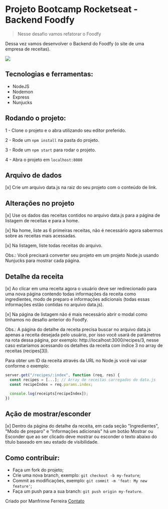 # Projeto Bootcamp Rocketseat - Backend Foodfy

> Nesse desafio vamos refatorar o Foodfy

Dessa vez vamos desenvolver o Backend do Foodfy (o site de uma empresa de receitas).

![](public/showProject.gif)

 ## Tecnologias e ferramentas:

 <ul>
  <li>NodeJS</li>
  <li>Nodemon</li>
  <li>Express</li>
  <li>Nunjucks</li>
 </ul>
 
## Rodando o projeto:

1 - Clone o projeto e o abra utilizando seu editor preferido.

2 - Rode um `npm install` na pasta do projeto.

3 - Rode um `npm start` para rodar o projeto.

4 - Abra o projeto em `localhost:8080`

## Arquivo de dados

[x] Crie um arquivo data.js na raiz do seu projeto com o conteúdo de link.

## Alterações no projeto

[x] Use os dados das receitas contidos no arquivo data.js para a página de listagem de receitas e para a home.

[x] Na home, liste as 6 primeiras receitas, não é necessário agora sabermos sobre as receitas mais acessadas.

[x] Na listagem, liste todas receitas do arquivo.
 
 Obs.: Você precisará converter seu projeto em um projeto Node.js usando Nunjucks para mostrar cada página.

 ## Detalhe da receita

[x] Ao clicar em uma receita agora o usuário deve ser redirecionado para uma nova página contendo todas informações da receita como ingredientes, modo de preparo e informações adicionais (todas essas informações estão contidas no arquivo data.js).

[x] Na página de listagem não é mais necessário abrir o modal como tínhamos no desafio anterior do Foodfy.

Obs.: A página do detalhe da receita precisa buscar no arquivo data.js apenas a receita desejada pelo usuário, por isso você usará de parâmetros na rota dessa página, por exemplo: http://localhost:3000/recipes/3, nesse caso estaríamos acessando os detalhes da receita com índice 3 no array de receitas (recipes[3]).

Para obter um ID da receita através da URL no Node.js você vai usar conforme o exemplo:

```js
server.get("/recipes/:index", function (req, res) {
  const recipes = [...]; // Array de receitas carregadas do data.js
  const recipeIndex = req.params.index;

  console.log(receipts[recipeIndex]);
})
```

## Ação de mostrar/esconder

[x] Dentro da página do detalhe da receita, em cada seção "Ingredientes", "Modo de preparo" e "Informações adicionais" há um botão Mostrar ou Esconder que ao ser clicado deve mostrar ou esconder o texto abaixo do título baseado em seu estado de visibilidade.

## Como contribuir:

-  Faça um fork do projeto;
-  Crie uma nova branch, exemplo: `git checkout -b my-feature`;
-  Commit as modificações, exemplo: `git commit -m 'feat: My new feature'`;
-  Faça um push para a sua branch: `git push origin my-feature`.

Criado por Manfrinne Ferreira [Contato](https://www.linkedin.com/in/manfrinne-ferreira-6033121a7/)